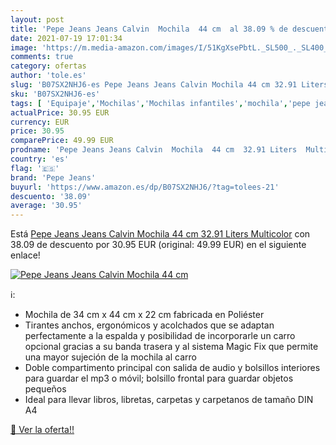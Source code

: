 ```yaml
---
layout: post
title: 'Pepe Jeans Jeans Calvin  Mochila  44 cm  al 38.09 % de descuento'
date: 2021-07-19 17:01:34
image: 'https://m.media-amazon.com/images/I/51KgXsePbtL._SL500_._SL400_.jpg'
comments: true
category: ofertas
author: 'tole.es'
slug: 'B07SX2NHJ6-es Pepe Jeans Jeans Calvin Mochila 44 cm 32.91 Liters Multicolor'
sku: 'B07SX2NHJ6-es'
tags: [ 'Equipaje','Mochilas','Mochilas infantiles','mochila','pepe jeans', ]
actualPrice: 30.95 EUR
currency: EUR
price: 30.95
comparePrice: 49.99 EUR
prodname: 'Pepe Jeans Jeans Calvin  Mochila  44 cm  32.91 Liters  Multicolor'
country: 'es'
flag: '🇪🇸'
brand: 'Pepe Jeans'
buyurl: 'https://www.amazon.es/dp/B07SX2NHJ6/?tag=tolees-21'
descuento: '38.09'
average: '30.95'
---
```


Está [Pepe Jeans Jeans Calvin  Mochila  44 cm  32.91 Liters  Multicolor](https://www.amazon.es/dp/B07SX2NHJ6/?tag=tolees-21) con 38.09 de descuento por 30.95 EUR (original: 49.99 EUR) en el siguiente enlace!

[![Pepe Jeans Jeans Calvin  Mochila  44 cm ](https://m.media-amazon.com/images/I/51KgXsePbtL._SL500_._SL400_.jpg)](https://www.amazon.es/dp/B07SX2NHJ6/?tag=tolees-21)

ℹ️:

- Mochila de 34 cm x 44 cm x 22 cm fabricada en Poliéster
- Tirantes anchos, ergonómicos y acolchados que se adaptan perfectamente a la espalda y posibilidad de incorporarle un carro opcional gracias a su banda trasera y al sistema Magic Fix que permite una mayor sujeción de la mochila al carro
- Doble compartimento principal con salida de audio y bolsillos interiores para guardar el mp3 o móvil; bolsillo frontal para guardar objetos pequeños
- Ideal para llevar libros, libretas, carpetas y carpetanos de tamaño DIN A4

[🛒 Ver la oferta!!](https://www.amazon.es/dp/B07SX2NHJ6/?tag=tolees-21)
